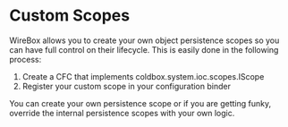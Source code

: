 # Custom Scopes

WireBox allows you to create your own object persistence scopes so you can have full control on their lifecycle. This is easily done in the following process:

1. Create a CFC that implements coldbox.system.ioc.scopes.IScope
2. Register your custom scope in your configuration binder

You can create your own persistence scope or if you are getting funky, override the internal persistence scopes with your own logic.


